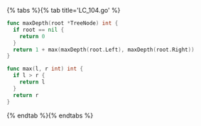 {% tabs %}{% tab title='LC_104.go' %}

```go
func maxDepth(root *TreeNode) int {
  if root == nil {
    return 0
  }
  return 1 + max(maxDepth(root.Left), maxDepth(root.Right))
}

func max(l, r int) int {
  if l > r {
    return l
  }
  return r
}
```

{% endtab %}{% endtabs %}
